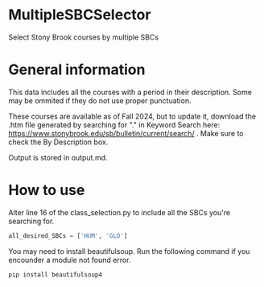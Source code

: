 # MultipleSBCSelector
 Select Stony Brook courses by multiple SBCs

# General information 
This data includes all the courses with a period in their description. Some may be ommited if they do not use proper punctuation. 

These courses are available as of Fall 2024, but to update it, download the .htm file generated by searching for "." in Keyword Search here: https://www.stonybrook.edu/sb/bulletin/current/search/ . Make sure to check the By Description box. 

Output is stored in output.md. 

# How to use
Alter line 16 of the class_selection.py to include all the SBCs you're searching for.
```py
all_desired_SBCs = ['HUM', 'GLO']
```

You may need to install beautifulsoup. Run the following command if you encounder a module not found error.
```
pip install beautifulsoup4
```

